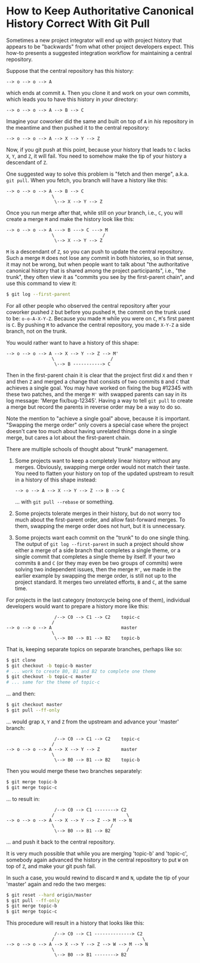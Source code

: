 # How to Keep Authoritative Canonical History Correct With Git Pull

Sometimes a new project integrator will end up with project history that 
appears to be "backwards" from what other project developers expect. This
how-to presents a suggested integration workflow for maintaining a central 
repository.

Suppose that the central repository has this history:

```
--> o --> o --> A
```

which ends at commit `A`. Then you clone it and work on your own commits, which 
leads you to have this history in _your_ directory:

```
--> o --> o --> A --> B --> C
```

Imagine your coworker did the same and built on top of `A` in _his_ repository 
in the meantime and then pushed it to the central repository:

```
--> o --> o --> A --> X --> Y --> Z
```

Now, if you git push at this point, because your history that leads to `C` 
lacks `X`, `Y`, and `Z`, it will fail. You need to somehow make the tip of your 
history a descendant of `Z`.

One suggested way to solve this problem is "fetch and then merge", a.k.a. 
`git pull`. When you fetch, you branch will have a history like this:

```
--> o --> o --> A --> B --> C
                 \
                  \--> X --> Y --> Z
```

Once you run merge after that, while still on _your_ branch, i.e., `C`, you 
will create a merge `M` and make the history look like this:

```
--> o --> o --> A ---> B ---> C ---> M
                 \                  /
                  \--> X --> Y --> Z
```

`M` is a descendant of `Z`, so you can push to update the central repository. 
Such a merge `M` does not lose any commit in both histories, so in that sense, 
it may not be wrong, but when people want to talk about "the authoritative 
canonical history that is shared among the project participants", i.e., 
"the trunk", they often view it as "commits you see by the first-parent chain", 
and use this command to view it:

```sh
$ git log --first-parent
```

For all other people who observed the central repository after your coworker 
pushed `Z` but before you pushed `M`, the commit on the trunk used to be: 
`o-o-A-X-Y-Z`. Because you made `M` while you were on `C`, `M`'s first parent 
is `C`. By pushing `M` to advance the central repository, you made `X-Y-Z` a 
side branch, not on the trunk.

You would rather want to have a history of this shape:

```
--> o --> o --> A --> X --> Y --> Z --> M'
                 \                     /
                  \--> B -----------> C
```

Then in the first-parent chain it is clear that the project first did `X` and 
then `Y` and then `Z` and merged a change that consists of two commits `B` and 
`C` that achieves a single goal. You may have worked on fixing the bug #12345 
with these two patches, and the merge `M'` with swapped parents can say in its 
log message: 'Merge fix/bug-12345'. Having a way to tell `git pull` to create a 
merge but record the parents in reverse order may be a way to do so.

Note the mention to "achieve a single goal" above, because it is important. 
"Swapping the merge order" only covers a special case where the project doesn't 
care too much about having unrelated things done in a single merge, but cares a 
lot about the first-parent chain.

There are multiple schools of thought about "trunk" management.

1. Some projects want to keep a completely linear history without any merges. 
   Obviously, swapping merge order would not match their taste. You need to 
   flatten your history on top of the updated upstream to result in a history 
   of this shape instead:

   ```
   --> o --> A --> X --> Y --> Z --> B --> C
   ```

   ... with `git pull --rebase` or something.

2. Some projects tolerate merges in their history, but do not worry too much 
   about the first-parent order, and allow fast-forward merges. To them, 
   swapping the merge order does not hurt, but it is unnecessary.

3. Some projects want each commit on the "trunk" to do one single thing. 
   The output of `git log --first-parent` in such a project should show either 
   a merge of a side branch that completes a single theme, or a single commit 
   that completes a single theme by itself. If your two commits `B` and `C` (or 
   they may even be two groups of commits) were solving two independent issues, 
   then the merge `M'`, we made in the earlier example by swapping the merge 
   order, is still not up to the project standard. It merges two unrelated 
   efforts, `B` and `C`, at the same time.

For projects in the last category (motorcycle being one of them), individual 
developers would want to prepare a history more like this:

```
                  /--> C0 --> C1 --> C2    topic-c
                 /
--> o --> o --> A                          master
                 \
                  \--> B0 --> B1 --> B2    topic-b
```

That is, keeping separate topics on separate branches, perhaps like so:

```sh
$ git clone
$ git checkout -b topic-b master
# ... work to create B0, B1 and B2 to complete one theme
$ git checkout -b topic-c master
# ... same for the theme of topic-c
```

... and then:

```sh
$ git checkout master
$ git pull --ff-only
```

... would grap `X`, `Y` and `Z` from the upstream and advance your 
'master' branch:

```
                  /--> C0 --> C1 --> C2    topic-c
                 /
--> o --> o --> A --> X --> Y --> Z        master
                 \
                  \--> B0 --> B1 --> B2    topic-b
```

Then you would merge these two branches separately:

```sh
$ git merge topic-b
$ git merge topic-c
```

... to result in:

```
                  /--> C0 --> C1 --------> C2
                 /                           \
--> o --> o --> A --> X --> Y --> Z --> M --> N
                 \                     /
                  \--> B0 --> B1 --> B2
```

... and push it back to the central repository.

It is very much possible that while you are merging 'topic-b' and 'topic-c', 
somebody again advanced the history in the central repository to put `W` on top 
of `Z`, and make your git push fail.

In such a case, you would rewind to discard `M` and `N`, update the tip of your 
'master' again and redo the two merges:

```sh
$ git reset --hard origin/master
$ git pull --ff-only
$ git merge topic-b
$ git merge topic-c
```

This procedure will result in a history that looks like this:

```
                  /--> C0 --> C1 --------------> C2
                 /                                 \
--> o --> o --> A --> X --> Y --> Z --> W --> M --> N
                 \                           /
                  \--> B0 --> B1 --------> B2
```